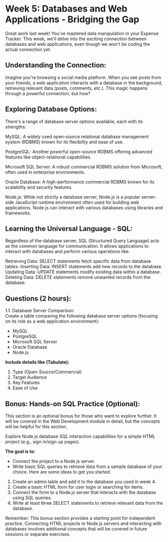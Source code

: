 # Week 5: Databases and Web Applications - Bridging the Gap 

Great work last week! You've mastered data manipulation in your Expense Tracker. This week, we'll delve into the exciting connection between databases and web applications, even though we won't be coding the actual connection yet.

## Understanding the Connection:

Imagine you're browsing a social media platform. When you see posts from your friends, a web application interacts with a database in the background, retrieving relevant data (posts, comments, etc.). This magic happens through a powerful connection, but how?

## Exploring Database Options:

There's a range of database server options available, each with its strengths:

MySQL: A widely used open-source relational database management system (RDBMS) known for its flexibility and ease of use.

PostgreSQL: Another powerful open-source RDBMS offering advanced features like object-relational capabilities.

Microsoft SQL Server: A robust commercial RDBMS solution from Microsoft, often used in enterprise environments.

Oracle Database: A high-performance commercial RDBMS known for its scalability and security features.

Node.js: While not strictly a database server, Node.js is a popular server-side JavaScript runtime environment often used for building web applications. Node.js can interact with various databases using libraries and frameworks.

## Learning the Universal Language - SQL:

Regardless of the database server, SQL (Structured Query Language) acts as the common language for communication. It allows applications to interact with databases and perform various operations like:

Retrieving Data: SELECT statements fetch specific data from database tables.
Inserting Data: INSERT statements add new records to the database.
Updating Data: UPDATE statements modify existing data within a database.
Deleting Data: DELETE statements remove unwanted records from the database.

## Questions (2 hours):

1.1. Database Server Comparison:  
Create a table comparing the following database server options (focusing on its role as a web application environment): 
* MySQL
* PostgreSQL
* Microsoft SQL Server
* Oracle Database
* Node.js 

**Include details like (Tabulate):**

1. Type (Open-Source/Commercial)
2. Target Audience
3. Key Features
4. Ease of Use

## Bonus: Hands-on SQL Practice (Optional):

This section is an optional bonus for those who want to explore further. It will be covered in the Web Development module in detail, but the concepts will be helpful for this section.

Explore Node.js database SQL interaction capabilities for a simple HTML project (e.g., sign in/sign up pages).

**The goal is to:**

* Connect the project to a Node.js server.
* Write basic SQL queries to retrieve data from a sample database of your choice.
Here are some ideas to get you started:

1. Create an admin table and add it to the database you used in week 4.
2. Create a basic HTML form for user login or searching for items.
3. Connect the form to a Node.js server that interacts with the database using SQL queries.
4. Write at least three SELECT statements to retrieve relevant data from the database.
   
Remember: This bonus section provides a starting point for independent practice. Connecting HTML projects to Node.js servers and interacting with databases involves additional concepts that will be covered in future sessions or separate exercises.
